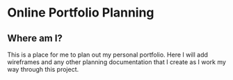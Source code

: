 # Online Portfolio Planning

## Where am I?

This is a place for me to plan out my personal portfolio. Here I will add wireframes and any other planning documentation that I create as I work my way through this project.
